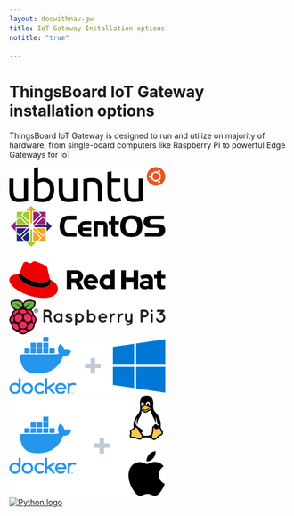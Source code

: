 ```yaml
---
layout: docwithnav-gw
title: IoT Gateway Installation options
notitle: "true"

---
```


<div class="installation-options">
    <div class="install-options-header">
       <div class="install-options-hero">
          <div class="container">
            <div class="install-options-hero-content">
                <h1>ThingsBoard IoT Gateway installation options</h1>
                <div class="install-options-description">
                    <p>
                        ThingsBoard IoT Gateway is designed to run and utilize on majority of hardware, from single-board computers like Raspberry Pi to powerful Edge Gateways for IoT
                    </p>
                </div>
            </div>
            <div class="deployment-container one-line-deployment-container">
                <div class="deployment-div">
                    <div class="container">
                        <div class="deployment-section deployment-on-premise active" id="onPremise">
                           <div class="deployment-cards">
                                <div class="deployment-cards-container">
                                    <div class="deployment-card-block">
                                        <a href="/docs/iot-gateway/install/deb-installation/">
                                            <span>
                                                <div class="deployment-logo">
                                                    <img width="" src="/images/install/platform/ubuntu.svg" title="Ubuntu" alt="Ubuntu logo">
                                                 </div>
                                            </span>
                                        </a>
                                    </div>
                                    <div class="deployment-card-block">
                                        <a href="/docs/iot-gateway/install/rpm-installation/">
                                            <span>
                                                <div class="deployment-logo">
                                                    <img width="" src="/images/install/platform/centos-redhat.svg" title="CentOS/RHEL" alt="CentOS/RHEL logo">
                                                 </div>
                                            </span>
                                        </a>
                                    </div>
                                    <div class="deployment-card-block">
                                        <a href="/docs/iot-gateway/install/deb-installation/">
                                            <span>
                                                <div class="deployment-logo">
                                                    <img width="" src="/images/install/platform/rpi3.svg" title="Raspberry Pi 3" alt="Raspberry Pi 3 logo">
                                                 </div>
                                            </span>
                                        </a>
                                    </div>
                                    <div class="deployment-card-block">
                                        <a href="/docs/iot-gateway/install/docker-windows/">
                                            <span>
                                                <div class="deployment-logo">
                                                    <img width="" src="/images/install/platform/docker-windows.svg" title="Docker (Windows)" alt="Docker (Windows) logo">
                                                 </div>
                                            </span>
                                        </a>
                                    </div>
                                    <div class="deployment-card-block">
                                        <a href="/docs/iot-gateway/install/docker-installation/">
                                            <span>
                                                <div class="deployment-logo">
                                                    <img width="" src="/images/install/platform/docker-linux-macos.svg" title="Docker (Linux or Mac OS)" alt="Docker (Linux or Mac OS) logo">
                                                 </div>
                                            </span>
                                        </a>
                                    </div>
                                    <div class="deployment-card-block">
                                        <a href="/docs/iot-gateway/install/pip-installation/">
                                            <span>
                                                <div class="deployment-logo">
                                                    <img width="" src="/images/install/platform/python-img.svg" title="PIP" alt="Python logo">
                                                 </div>
                                            </span>
                                        </a>
                                    </div>
                               </div>
                            </div>
                        </div>
                    </div>
                </div>
            </div>
          </div>
       </div>
    </div>
</div>
